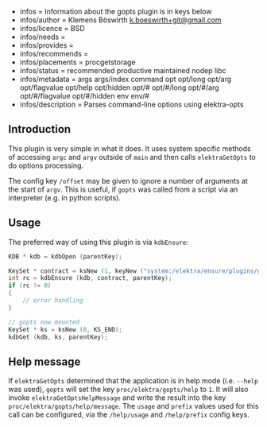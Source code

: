 - infos = Information about the gopts plugin is in keys below
- infos/author = Klemens Böswirth <k.boeswirth+git@gmail.com>
- infos/licence = BSD
- infos/needs =
- infos/provides =
- infos/recommends =
- infos/placements = procgetstorage
- infos/status = recommended productive maintained nodep libc
- infos/metadata = args args/index command opt opt/long opt/arg opt/flagvalue opt/help opt/hidden opt/# opt/#/long opt/#/arg opt/#/flagvalue opt/#/hidden env env/#
- infos/description = Parses command-line options using elektra-opts

## Introduction

This plugin is very simple in what it does. It uses system specific methods of accessing `argc` and `argv` outside of `main` and then calls
`elektraGetOpts` to do options processing.

The config key `/offset` may be given to ignore a number of arguments at the start of `argv`. This is useful, if `gopts` was called from a
script via an interpreter (e.g. in python scripts).

## Usage

The preferred way of using this plugin is via `kdbEnsure`:

```c
KDB * kdb = kdbOpen (parentKey);

KeySet * contract = ksNew (1, keyNew ("system:/elektra/ensure/plugins/global/gopts", KEY_VALUE, "mounted", KEY_END), KS_END);
int rc = kdbEnsure (kdb, contract, parentKey);
if (rc != 0)
{
	// error handling
}

// gopts now mounted
KeySet * ks = ksNew (0, KS_END);
kdbGet (kdb, ks, parentKey);
```

## Help message

If `elektraGetOpts` determined that the application is in help mode (i.e. `--help` was used), `gopts` will set the key
`proc/elektra/gopts/help` to `1`. It will also invoke `elektraGetOptsHelpMessage` and write the result into the key
`proc/elektra/gopts/help/message`. The `usage` and `prefix` values used for this call can be configured, via the
`/help/usage` and `/help/prefix` config keys.

